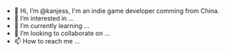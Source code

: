- 👋 Hi, I’m @kanjess, I'm an indie game developer comming from China.
- 👀 I’m interested in ...
- 🌱 I’m currently learning ...
- 💞️ I’m looking to collaborate on ...
- 📫 How to reach me ...

<!---
kanjess/kanjess is a ✨ special ✨ repository because its `README.md` (this file) appears on your GitHub profile.
You can click the Preview link to take a look at your changes.
--->
